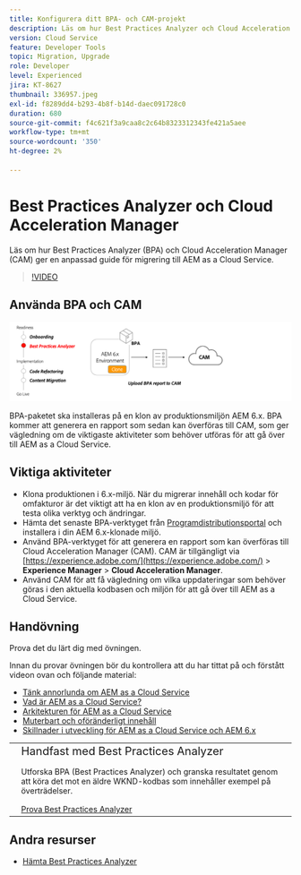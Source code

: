 ```yaml
---
title: Konfigurera ditt BPA- och CAM-projekt
description: Läs om hur Best Practices Analyzer och Cloud Acceleration Manager ger en anpassad guide för migrering till AEM as a Cloud Service.
version: Cloud Service
feature: Developer Tools
topic: Migration, Upgrade
role: Developer
level: Experienced
jira: KT-8627
thumbnail: 336957.jpeg
exl-id: f8289dd4-b293-4b8f-b14d-daec091728c0
duration: 680
source-git-commit: f4c621f3a9caa8c2c64b8323312343fe421a5aee
workflow-type: tm+mt
source-wordcount: '350'
ht-degree: 2%

---
```


# Best Practices Analyzer och Cloud Acceleration Manager

Läs om hur Best Practices Analyzer (BPA) och Cloud Acceleration Manager (CAM) ger en anpassad guide för migrering till AEM as a Cloud Service. 

>[!VIDEO](https://video.tv.adobe.com/v/336957?quality=12&learn=on)

## Använda BPA och CAM

![Högnivådiagram för BPA och CAM](assets/bpa-cam-diagram.png)

BPA-paketet ska installeras på en klon av produktionsmiljön AEM 6.x. BPA kommer att generera en rapport som sedan kan överföras till CAM, som ger vägledning om de viktigaste aktiviteter som behöver utföras för att gå över till AEM as a Cloud Service.

## Viktiga aktiviteter

+ Klona produktionen i 6.x-miljö. När du migrerar innehåll och kodar för omfakturor är det viktigt att ha en klon av en produktionsmiljö för att testa olika verktyg och ändringar.
+ Hämta det senaste BPA-verktyget från [Programdistributionsportal](https://experience.adobe.com/#/downloads/content/software-distribution/en/aemcloud.html) och installera i din AEM 6.x-klonade miljö.
+ Använd BPA-verktyget för att generera en rapport som kan överföras till Cloud Acceleration Manager (CAM). CAM är tillgängligt via [https://experience.adobe.com/](https://experience.adobe.com/) > **Experience Manager** > **Cloud Acceleration Manager**.
+ Använd CAM för att få vägledning om vilka uppdateringar som behöver göras i den aktuella kodbasen och miljön för att gå över till AEM as a Cloud Service.

## Handövning

Prova det du lärt dig med övningen.

Innan du provar övningen bör du kontrollera att du har tittat på och förstått videon ovan och följande material:

+ [Tänk annorlunda om AEM as a Cloud Service](./introduction.md)
+ [Vad är AEM as a Cloud Service?](https://experienceleague.adobe.com/docs/experience-manager-learn/cloud-service/introduction/what-is-aem-as-a-cloud-service.html?lang=en)
+ [Arkitekturen för AEM as a Cloud Service](https://experienceleague.adobe.com/docs/experience-manager-learn/cloud-service/introduction/architecture.html?lang=en)
+ [Muterbart och oföränderligt innehåll](https://experienceleague.adobe.com/docs/experience-manager-learn/cloud-service/developing/basics/mutable-immutable.html?lang=en)
+ [Skillnader i utveckling för AEM as a Cloud Service och AEM 6.x](https://experienceleague.adobe.com/docs/experience-manager-cloud-service/implementing/developing/development-guidelines.html#developing)

<table style="border-width:0">
    <tr>
        <td style="width:150px">
            <a  rel="noreferrer"
                target="_blank"
                href="https://github.com/adobe/aem-cloud-engineering-video-series-exercises/tree/session1-differently#bootcamp---session-1-introduction-and-thinking-differently"><img alt="Handövande GitHub-databas" src="./assets/github.png"/>
            </a>        
        </td>
        <td style="width:100%;margin-bottom:1rem;">
            <div style="font-size:1.25rem;font-weight:400;">Handfast med Best Practices Analyzer</div>
            <p style="margin:1rem 0">
                Utforska BPA (Best Practices Analyzer) och granska resultatet genom att köra det mot en äldre WKND-kodbas som innehåller exempel på överträdelser.
            </p>
            <a  rel="noreferrer"
                target="_blank"
                href="https://github.com/adobe/aem-cloud-engineering-video-series-exercises/tree/session1-differently#bootcamp---session-1-introduction-and-thinking-differently" class="spectrum-Button spectrum-Button--primary spectrum-Button--sizeM">
                <span class="spectrum-Button-label has-no-wrap has-text-weight-bold">Prova Best Practices Analyzer</span>
            </a>
        </td>
    </tr>
</table>


## Andra resurser

+ [Hämta Best Practices Analyzer](https://experience.adobe.com/#/downloads/content/software-distribution/en/aemcloud.html?fulltext=Best*+Practices*+Analyzer*&amp;orderby=%40jcr%3Acontent%2Fjcr%3AlastModified&amp;orderby.sort=desc&amp;layout=list&amp;p.offset=0&amp;p.limit=1)